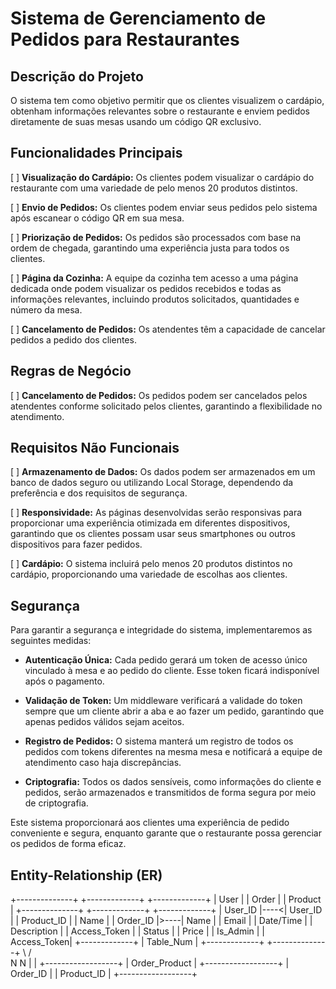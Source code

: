 # Sistema de Gerenciamento de Pedidos para Restaurantes

## Descrição do Projeto

O sistema tem como objetivo permitir que os clientes visualizem o cardápio, obtenham informações relevantes sobre o restaurante e enviem pedidos diretamente de suas mesas usando um código QR exclusivo.

## Funcionalidades Principais

[ ] **Visualização do Cardápio:** Os clientes podem visualizar o cardápio do restaurante com uma variedade de pelo menos 20 produtos distintos.

[ ] **Envio de Pedidos:** Os clientes podem enviar seus pedidos pelo sistema após escanear o código QR em sua mesa.

[ ] **Priorização de Pedidos:** Os pedidos são processados com base na ordem de chegada, garantindo uma experiência justa para todos os clientes.

[ ] **Página da Cozinha:** A equipe da cozinha tem acesso a uma página dedicada onde podem visualizar os pedidos recebidos e todas as informações relevantes, incluindo produtos solicitados, quantidades e número da mesa.

[ ] **Cancelamento de Pedidos:** Os atendentes têm a capacidade de cancelar pedidos a pedido dos clientes.

## Regras de Negócio

[ ] **Cancelamento de Pedidos:** Os pedidos podem ser cancelados pelos atendentes conforme solicitado pelos clientes, garantindo a flexibilidade no atendimento.

## Requisitos Não Funcionais

[ ] **Armazenamento de Dados:** Os dados podem ser armazenados em um banco de dados seguro ou utilizando Local Storage, dependendo da preferência e dos requisitos de segurança.

[ ] **Responsividade:** As páginas desenvolvidas serão responsivas para proporcionar uma experiência otimizada em diferentes dispositivos, garantindo que os clientes possam usar seus smartphones ou outros dispositivos para fazer pedidos.

[ ] **Cardápio:** O sistema incluirá pelo menos 20 produtos distintos no cardápio, proporcionando uma variedade de escolhas aos clientes.

## Segurança

Para garantir a segurança e integridade do sistema, implementaremos as seguintes medidas:

- **Autenticação Única:** Cada pedido gerará um token de acesso único vinculado à mesa e ao pedido do cliente. Esse token ficará indisponível após o pagamento.

- **Validação de Token:** Um middleware verificará a validade do token sempre que um cliente abrir a aba e ao fazer um pedido, garantindo que apenas pedidos válidos sejam aceitos.

- **Registro de Pedidos:** O sistema manterá um registro de todos os pedidos com tokens diferentes na mesma mesa e notificará a equipe de atendimento caso haja discrepâncias.

- **Criptografia:** Todos os dados sensíveis, como informações do cliente e pedidos, serão armazenados e transmitidos de forma segura por meio de criptografia.

Este sistema proporcionará aos clientes uma experiência de pedido conveniente e segura, enquanto garante que o restaurante possa gerenciar os pedidos de forma eficaz.

## Entity-Relationship (ER)

+--------------+     +-------------+     +-------------+
|   User       |     |   Order     |     |   Product   |
+--------------+     +-------------+     +-------------+
| User_ID      |----<| User_ID     |     | Product_ID  |
| Name         |     | Order_ID    |>----| Name        |
| Email        |     | Date/Time   |     | Description |
| Access_Token |     | Status      |     | Price       |
| Is_Admin     |     | Access_Token|     +-------------+
| Table_Num    |     +-------------+
+--------------+
                            \                /                      
                            N               N
                            |               |
                          +------------------+
                          |  Order_Product   |
                          +------------------+
                          | Order_ID         |
                          | Product_ID       |
                          +------------------+
